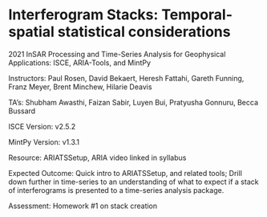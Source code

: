 # Interferogram Stacks: Temporal-spatial statistical considerations
 2021 InSAR Processing and Time-Series Analysis for Geophysical Applications: ISCE, ARIA-Tools, and MintPy

Instructors: Paul Rosen, David Bekaert, Heresh Fattahi, Gareth Funning, Franz Meyer, Brent Minchew, Hilarie Deavis

TA’s: Shubham Awasthi, Faizan Sabir, Luyen Bui, Pratyusha Gonnuru, Becca Bussard

ISCE Version: v2.5.2

MintPy Version: v1.3.1

Resource: ARIATSSetup, ARIA video linked in syllabus

Expected Outcome: Quick intro to ARIATSSetup, and related tools; Drill down further in time-series to an understanding of what to expect if a stack of interferograms is presented to a time-series analysis package.  

Assessment: Homework #1 on stack creation
